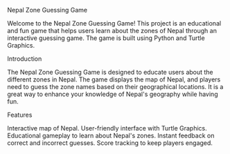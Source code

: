 Nepal Zone Guessing Game

  Welcome to the Nepal Zone Guessing Game! This project is an educational and fun game that helps users learn about the zones of Nepal through an interactive guessing game. The game is built using Python and Turtle Graphics.
  
Introduction

  The Nepal Zone Guessing Game is designed to educate users about the different zones in Nepal. The game displays the map of Nepal, and players need to guess the zone names based on their geographical locations. It is a great way to enhance your knowledge of Nepal's geography while having fun.

Features

  Interactive map of Nepal.
  User-friendly interface with Turtle Graphics.
  Educational gameplay to learn about Nepal's zones.
  Instant feedback on correct and incorrect guesses.
  Score tracking to keep players engaged.
  
